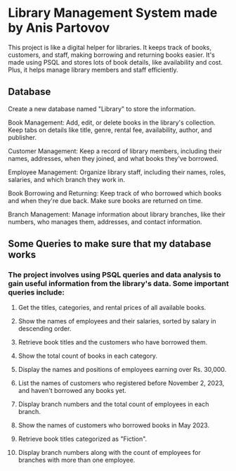 # Library Management System made by Anis Partovov 
This project is like a digital helper for libraries. It keeps track of books, customers, and staff, making borrowing and returning books easier. It's made using PSQL and stores lots of book details, like availability and cost. Plus, it helps manage library members and staff efficiently.

## Database
Create a new database named "Library" to store the information.

Book Management: Add, edit, or delete books in the library's collection. Keep tabs on details like title, genre, rental fee, availability, author, and publisher.

Customer Management: Keep a record of library members, including their names, addresses, when they joined, and what books they've borrowed.

Employee Management: Organize library staff, including their names, roles, salaries, and which branch they work in.

Book Borrowing and Returning: Keep track of who borrowed which books and when they're due back. Make sure books are returned on time.

Branch Management: Manage information about library branches, like their numbers, who manages them, addresses, and contact information.


## Some Queries to make sure that my database works 

### The project involves using PSQL queries and data analysis to gain useful information from the library's data. Some important queries include:


1) Get the titles, categories, and rental prices of all available books.

2) Show the names of employees and their salaries, sorted by salary in descending order.

3) Retrieve book titles and the customers who have borrowed them.

4) Show the total count of books in each category.

5) Display the names and positions of employees earning over Rs. 30,000.

6) List the names of customers who registered before November 2, 2023, and haven't borrowed any books yet.

7) Display branch numbers and the total count of employees in each branch.

8) Show the names of customers who borrowed books in May 2023.

9) Retrieve book titles categorized as "Fiction".

10) Display branch numbers along with the count of employees for branches with more than one employee.


